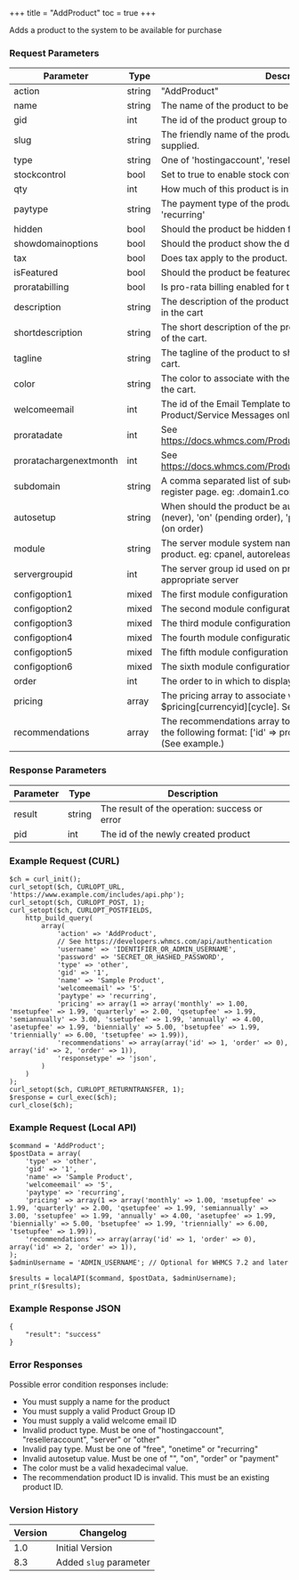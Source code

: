+++
title = "AddProduct"
toc = true
+++

Adds a product to the system to be available for purchase

### Request Parameters

| Parameter | Type | Description | Required |
| --------- | ---- | ----------- | -------- |
| action | string | "AddProduct" | Required |
| name | string | The name of the product to be added | Required |
| gid | int | The id of the product group to add the product | Required |
| slug | string | The friendly name of the product. Will be generated if not supplied. | Optional |
| type | string | One of 'hostingaccount', 'reselleraccount', 'server' or 'other' | Optional |
| stockcontrol | bool | Set to true to enable stock control on the product | Optional |
| qty | int | How much of this product is in stock | Optional |
| paytype | string | The payment type of the product. One of 'free', 'onetime', 'recurring' | Optional |
| hidden | bool | Should the product be hidden from the client order form | Optional |
| showdomainoptions | bool | Should the product show the domain registration options. | Optional |
| tax | bool | Does tax apply to the product. | Optional |
| isFeatured | bool | Should the product be featured in the Product Group. | Optional |
| proratabilling | bool | Is pro-rata billing enabled for this product. | Optional |
| description | string | The description of the product to show on the product listing in the cart | Optional |
| shortdescription | string | The short description of the product to show in specific areas of the cart. | Optional |
| tagline | string | The tagline of the product to show in specific areas of the cart. | Optional |
| color | string | The color to associate with the product in specific areas of the cart. | Optional |
| welcomeemail | int | The id of the Email Template to use as the welcome email. Product/Service Messages only | Optional |
| proratadate | int | See https://docs.whmcs.com/Products_and_Services#Pricing_Tab | Optional |
| proratachargenextmonth | int | See https://docs.whmcs.com/Products_and_Services#Pricing_Tab | Optional |
| subdomain | string | A comma separated list of subdomains to offer on the domain register page. eg: .domain1.com,.domain2.com | Optional |
| autosetup | string | When should the product be automatically setup. One of '' (never), 'on' (pending order), 'payment' (on payment), 'order' (on order) | Optional |
| module | string | The server module system name to associate with the product. eg: cpanel, autorelease, plesk | Optional |
| servergroupid | int | The server group id used on product creation to associate an appropriate server | Optional |
| configoption1 | mixed | The first module configuration value | Optional |
| configoption2 | mixed | The second module configuration value | Optional |
| configoption3 | mixed | The third module configuration value | Optional |
| configoption4 | mixed | The fourth module configuration value | Optional |
| configoption5 | mixed | The fifth module configuration value | Optional |
| configoption6 | mixed | The sixth module configuration value | Optional |
| order | int | The order to in which to display on the order form | Optional |
| pricing | array | The pricing array to associate with the product. Format: $pricing[currencyid][cycle]. See Example. | Optional |
| recommendations | array | The recommendations array to associate with the product in the following format: ['id' => productid, 'order' => integer] (See example.) | Optional |

### Response Parameters

| Parameter | Type | Description |
| --------- | ---- | ----------- |
| result | string | The result of the operation: success or error |
| pid | int | The id of the newly created product |


### Example Request (CURL)

```
$ch = curl_init();
curl_setopt($ch, CURLOPT_URL, 'https://www.example.com/includes/api.php');
curl_setopt($ch, CURLOPT_POST, 1);
curl_setopt($ch, CURLOPT_POSTFIELDS,
    http_build_query(
        array(
            'action' => 'AddProduct',
            // See https://developers.whmcs.com/api/authentication
            'username' => 'IDENTIFIER_OR_ADMIN_USERNAME',
            'password' => 'SECRET_OR_HASHED_PASSWORD',
            'type' => 'other',
            'gid' => '1',
            'name' => 'Sample Product',
            'welcomeemail' => '5',
            'paytype' => 'recurring',
            'pricing' => array(1 => array('monthly' => 1.00, 'msetupfee' => 1.99, 'quarterly' => 2.00, 'qsetupfee' => 1.99, 'semiannually' => 3.00, 'ssetupfee' => 1.99, 'annually' => 4.00, 'asetupfee' => 1.99, 'biennially' => 5.00, 'bsetupfee' => 1.99, 'triennially' => 6.00, 'tsetupfee' => 1.99)),
            'recommendations' => array(array('id' => 1, 'order' => 0), array('id' => 2, 'order' => 1)),
            'responsetype' => 'json',
        )
    )
);
curl_setopt($ch, CURLOPT_RETURNTRANSFER, 1);
$response = curl_exec($ch);
curl_close($ch);
```


### Example Request (Local API)

```
$command = 'AddProduct';
$postData = array(
    'type' => 'other',
    'gid' => '1',
    'name' => 'Sample Product',
    'welcomeemail' => '5',
    'paytype' => 'recurring',
    'pricing' => array(1 => array('monthly' => 1.00, 'msetupfee' => 1.99, 'quarterly' => 2.00, 'qsetupfee' => 1.99, 'semiannually' => 3.00, 'ssetupfee' => 1.99, 'annually' => 4.00, 'asetupfee' => 1.99, 'biennially' => 5.00, 'bsetupfee' => 1.99, 'triennially' => 6.00, 'tsetupfee' => 1.99)),
    'recommendations' => array(array('id' => 1, 'order' => 0), array('id' => 2, 'order' => 1)),
);
$adminUsername = 'ADMIN_USERNAME'; // Optional for WHMCS 7.2 and later

$results = localAPI($command, $postData, $adminUsername);
print_r($results);
```


### Example Response JSON

```
{
    "result": "success"
}
```


### Error Responses

Possible error condition responses include:

* You must supply a name for the product
* You must supply a valid Product Group ID
* You must supply a valid welcome email ID
* Invalid product type. Must be one of "hostingaccount", "reselleraccount", "server" or "other"
* Invalid pay type. Must be one of "free", "onetime" or "recurring"
* Invalid autosetup value. Must be one of "", "on", "order" or "payment"
* The color must be a valid hexadecimal value.
* The recommendation product ID is invalid. This must be an existing product ID.


### Version History

| Version | Changelog |
| ------- | --------- |
| 1.0 | Initial Version |
| 8.3 | Added `slug` parameter |
